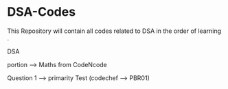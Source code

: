 # DSA-Codes
This Repository will contain all codes related to DSA in the order of learning . 

DSA 

portion --> Maths from CodeNcode

Question 1 --> primarity Test (codechef --> PBR01)

